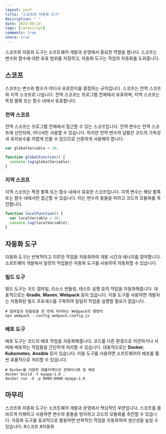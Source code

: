 ```yaml
---
layout: post
title: "스코프와 자동화 도구"
description: " "
date: 2023-09-14
tags: [javascript]
comments: true
share: true
---
```


스코프와 자동화 도구는 소프트웨어 개발과 운영에서 중요한 역할을 합니다. 스코프는 변수와 함수에 대한 유효 범위를 지정하고, 자동화 도구는 작업의 자동화를 도와줍니다.

## 스코프

스코프는 변수와 함수가 어디서 유효한지를 결정하는 규칙입니다. 스코프는 전역 스코프와 지역 스코프로 나뉩니다. 전역 스코프는 프로그램 전체에서 유효하며, 지역 스코프는 특정 블록 또는 함수 내에서 유효합니다.

### 전역 스코프

전역 스코프는 프로그램 전체에서 접근할 수 있는 스코프입니다. 전역 변수는 전역 스코프에 선언되며, 어디서든 사용할 수 있습니다. 하지만 전역 변수의 남발은 코드의 가독성과 유지보수를 어렵게 만들 수 있으므로 신중하게 사용해야 합니다.

```javascript
var globalVariable = 10;

function globalFunction() {
  console.log(globalVariable);
}
```

### 지역 스코프

지역 스코프는 특정 블록 또는 함수 내에서 유효한 스코프입니다. 지역 변수는 해당 블록 또는 함수 내에서만 접근할 수 있습니다. 이는 변수의 충돌을 피하고 코드의 모듈화를 촉진합니다.

```javascript
function localFunction() {
  var localVariable = 20;
  console.log(localVariable);
}
```

## 자동화 도구

자동화 도구는 반복적이고 지루한 작업을 자동화하여 개발 시간과 에너지를 절약합니다. 소프트웨어 개발에서 일련의 작업들은 자동화 도구를 사용하여 자동화할 수 있습니다.

### 빌드 도구

빌드 도구는 코드 컴파일, 리소스 번들링, 테스트 실행 등의 작업을 자동화해줍니다. 대표적으로는 **Gradle**, **Maven**, **Webpack** 등이 있습니다. 이들 도구를 사용하면 개발자는 자동화된 빌드 프로세스를 구축하여 일일히 작업을 실행할 필요가 없습니다.

```shell
# 컴파일과 번들링을 한 번에 처리하는 Webpack의 명령어
npx webpack --config webpack.config.js
```

### 배포 도구

배포 도구는 코드의 배포 작업을 자동화해줍니다. 코드를 다른 환경으로 이관하거나 서버에 배포하는 작업들을 간단하게 처리할 수 있습니다. 대표적으로는 **Docker**, **Kubernetes**, **Ansible** 등이 있습니다. 이들 도구를 사용하면 소프트웨어의 배포를 훨씬 효율적으로 처리할 수 있습니다.

```shell
# Docker를 이용한 애플리케이션 컨테이너화 및 배포
docker build -t myapp:1.0 .
docker run -d -p 8080:8080 myapp:1.0
```

## 마무리

스코프와 자동화 도구는 소프트웨어 개발과 운영에서 핵심적인 부분입니다. 스코프를 올바르게 이해하고 사용하면 변수의 충돌을 방지하고 코드의 모듈화를 촉진할 수 있습니다. 자동화 도구를 효과적으로 활용하면 반복적인 작업을 자동화하여 생산성을 높일 수 있습니다. #스코프 #자동화